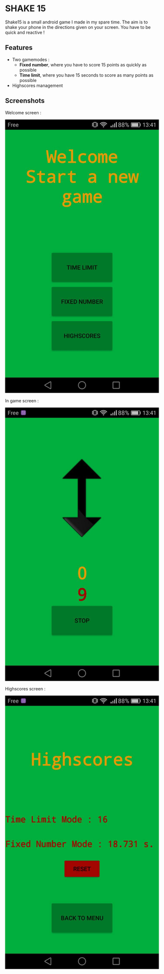 # SHAKE 15

Shake15 is a small android game I made in my spare time. The aim is to shake your phone in the directions given on your screen. You have to be quick and reactive !

## Features

- Two gamemodes :
  - **Fixed number**, where you have to score 15 points as quickly as possible
  - **Time limit**, where you have 15 seconds to score as many points as possible
- Highscores management

## Screenshots

Welcome screen :  

![welcome](img/welcome.jpg)

In game screen :  

![welcome](img/ingame.jpg)  

Highscores screen :  

![welcome](img/highscores.jpg)  
